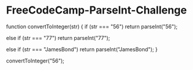# FreeCodeCamp-ParseInt-Challenge

function convertToInteger(str) {
if (str === "56") return  parseInt("56");

  else if (str === "77") return  parseInt("77");

  else if (str === "JamesBond") return  parseInt("JamesBond");
}

convertToInteger("56");
